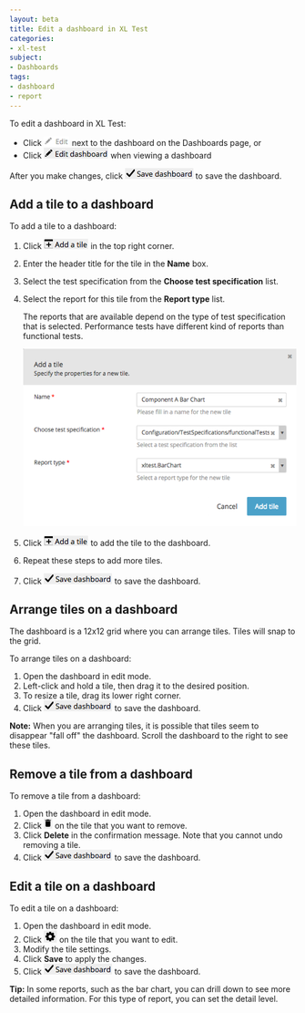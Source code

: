 ```yaml
---
layout: beta
title: Edit a dashboard in XL Test
categories:
- xl-test
subject:
- Dashboards
tags:
- dashboard
- report
---
```


To edit a dashboard in XL Test:

* Click ![Edit button](images/button-edit.png) next to the dashboard on the Dashboards page, or
* Click ![Edit dashboard button](images/button-edit-dashboard.png) when viewing a dashboard

After you make changes, click ![Save dashboard](images/button-save-dashboard.png) to save the dashboard.

## Add a tile to a dashboard

To add a tile to a dashboard:

1. Click ![Add a tile button](images/button-add-tile.png) in the top right corner.
2. Enter the header title for the tile in the **Name** box.
3. Select the test specification from the **Choose test specification** list.
4. Select the report for this tile from the **Report type** list.

    The reports that are available depend on the type of test specification that is selected. Performance tests have different kind of reports than functional tests.

    ![Add a tile](images/add-a-tile-to-dashboard.png)

5. Click ![Add a tile button](images/button-add-tile.png) to add the tile to the dashboard.
6. Repeat these steps to add more tiles.
7. Click ![Save dashboard](images/button-save-dashboard.png) to save the dashboard.

## Arrange tiles on a dashboard

The dashboard is a 12x12 grid where you can arrange tiles. Tiles will snap to the grid.

To arrange tiles on a dashboard:

1. Open the dashboard in edit mode.
2. Left-click and hold a tile, then drag it to the desired position.
3. To resize a tile, drag its lower right corner.
4. Click ![Save dashboard](images/button-save-dashboard.png) to save the dashboard.

**Note:** When you are arranging tiles, it is possible that tiles seem to disappear "fall off" the dashboard. Scroll the dashboard to the right to see these tiles.

## Remove a tile from a dashboard

To remove a tile from a dashboard:

1. Open the dashboard in edit mode.
2. Click ![Delete a tile](images/button-delete-a-tile-from-dashboard.png) on the tile that you want to remove.
3. Click **Delete** in the confirmation message. Note that you cannot undo removing a tile.
4. Click ![Save dashboard](images/button-save-dashboard.png) to save the dashboard.

## Edit a tile on a dashboard

To edit a tile on a dashboard:

1. Open the dashboard in edit mode.
2. Click ![Edit a tile](images/button-edit-a-tile-on-dashboard.png) on the tile that you want to edit.
3. Modify the tile settings.
4. Click **Save** to apply the changes.
5. Click ![Save dashboard](images/button-save-dashboard.png) to save the dashboard.

**Tip:** In some reports, such as the bar chart, you can drill down to see more detailed information. For this type of report, you can set the detail level.
